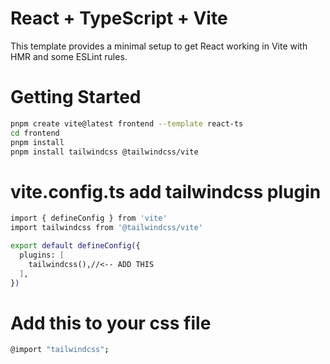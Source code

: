 # React + TypeScript + Vite

This template provides a minimal setup to get React working in Vite with HMR and some ESLint rules.

# Getting Started
```bash
pnpm create vite@latest frontend --template react-ts
cd frontend
pnpm install
pnpm install tailwindcss @tailwindcss/vite
```

# vite.config.ts add tailwindcss plugin
```bash
import { defineConfig } from 'vite'
import tailwindcss from '@tailwindcss/vite'

export default defineConfig({
  plugins: [
    tailwindcss(),//<-- ADD THIS
  ],
})
```

# Add this to your css file
```bash
@import "tailwindcss";
``` 